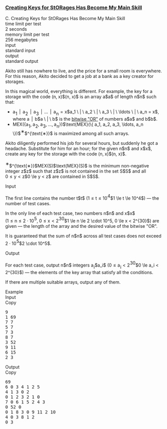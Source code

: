 <h3><a href="https://codeforces.com/contest/2072/problem/C" target="_blank" rel="noopener noreferrer">Creating Keys for StORages Has Become My Main Skill</a></h3>

<div class="header"><div class="title">C. Creating Keys for StORages Has Become My Main Skill</div><div class="time-limit"><div class="property-title">time limit per test</div>2 seconds</div><div class="memory-limit"><div class="property-title">memory limit per test</div>256 megabytes</div><div class="input-file input-standard"><div class="property-title">input</div>standard input</div><div class="output-file output-standard"><div class="property-title">output</div>standard output</div></div><div><p>Akito still has nowhere to live, and the price for a small room is everywhere. For this reason, Akito decided to get a job at a bank as a key creator for storages.</p><p>In this magical world, everything is different. For example, the key for a storage with the code <span class="MathJax_Preview" style="color: inherit;"><span class="MJXp-math" id="MJXp-Span-1"><span class="MJXp-mo" id="MJXp-Span-2" style="margin-left: 0em; margin-right: 0em;">(</span><span class="MJXp-mi MJXp-italic" id="MJXp-Span-3">n</span><span class="MJXp-mo" id="MJXp-Span-4" style="margin-left: 0em; margin-right: 0.222em;">,</span><span class="MJXp-mi MJXp-italic" id="MJXp-Span-5">x</span><span class="MJXp-mo" id="MJXp-Span-6" style="margin-left: 0em; margin-right: 0em;">)</span></span></span>$(n, x)$ is an array <span class="MathJax_Preview" style="color: inherit;"><span class="MJXp-math" id="MJXp-Span-7"><span class="MJXp-mi MJXp-italic" id="MJXp-Span-8">a</span></span></span>$a$ of length <span class="MathJax_Preview" style="color: inherit;"><span class="MJXp-math" id="MJXp-Span-9"><span class="MJXp-mi MJXp-italic" id="MJXp-Span-10">n</span></span></span>$n$ such that:</p><ul> <li> <span class="MathJax_Preview" style="color: inherit;"><span class="MJXp-math" id="MJXp-Span-11"><span class="MJXp-msubsup" id="MJXp-Span-12"><span class="MJXp-mi MJXp-italic" id="MJXp-Span-13" style="margin-right: 0.05em;">a</span><span class="MJXp-mn MJXp-script" id="MJXp-Span-14" style="vertical-align: -0.4em;">1</span></span><span class="MJXp-mtext" id="MJXp-Span-15"> </span><span class="MJXp-mrow" id="MJXp-Span-16"><span class="MJXp-mo" id="MJXp-Span-17" style="margin-left: 0.167em; margin-right: 0.167em;">|</span></span><span class="MJXp-mtext" id="MJXp-Span-18"> </span><span class="MJXp-msubsup" id="MJXp-Span-19"><span class="MJXp-mi MJXp-italic" id="MJXp-Span-20" style="margin-right: 0.05em;">a</span><span class="MJXp-mn MJXp-script" id="MJXp-Span-21" style="vertical-align: -0.4em;">2</span></span><span class="MJXp-mtext" id="MJXp-Span-22"> </span><span class="MJXp-mrow" id="MJXp-Span-23"><span class="MJXp-mo" id="MJXp-Span-24" style="margin-left: 0.167em; margin-right: 0.167em;">|</span></span><span class="MJXp-mtext" id="MJXp-Span-25"> </span><span class="MJXp-msubsup" id="MJXp-Span-26"><span class="MJXp-mi MJXp-italic" id="MJXp-Span-27" style="margin-right: 0.05em;">a</span><span class="MJXp-mn MJXp-script" id="MJXp-Span-28" style="vertical-align: -0.4em;">3</span></span><span class="MJXp-mtext" id="MJXp-Span-29"> </span><span class="MJXp-mrow" id="MJXp-Span-30"><span class="MJXp-mo" id="MJXp-Span-31" style="margin-left: 0.167em; margin-right: 0.167em;">|</span></span><span class="MJXp-mtext" id="MJXp-Span-32"> </span><span class="MJXp-mo" id="MJXp-Span-33" style="margin-left: 0em; margin-right: 0em;">…</span><span class="MJXp-mtext" id="MJXp-Span-34"> </span><span class="MJXp-mrow" id="MJXp-Span-35"><span class="MJXp-mo" id="MJXp-Span-36" style="margin-left: 0.167em; margin-right: 0.167em;">|</span></span><span class="MJXp-mtext" id="MJXp-Span-37"> </span><span class="MJXp-msubsup" id="MJXp-Span-38"><span class="MJXp-mi MJXp-italic" id="MJXp-Span-39" style="margin-right: 0.05em;">a</span><span class="MJXp-mi MJXp-italic MJXp-script" id="MJXp-Span-40" style="vertical-align: -0.4em;">n</span></span><span class="MJXp-mo" id="MJXp-Span-41" style="margin-left: 0.333em; margin-right: 0.333em;">=</span><span class="MJXp-mi MJXp-italic" id="MJXp-Span-42">x</span></span></span>$a_1 \ | \ a_2 \ | \ a_3 \ | \ \ldots \ | \ a_n = x$, where <span class="MathJax_Preview" style="color: inherit;"><span class="MJXp-math" id="MJXp-Span-43"><span class="MJXp-mi MJXp-italic" id="MJXp-Span-44">a</span><span class="MJXp-mtext" id="MJXp-Span-45"> </span><span class="MJXp-mrow" id="MJXp-Span-46"><span class="MJXp-mo" id="MJXp-Span-47" style="margin-left: 0.167em; margin-right: 0.167em;">|</span></span><span class="MJXp-mtext" id="MJXp-Span-48"> </span><span class="MJXp-mi MJXp-italic" id="MJXp-Span-49">b</span></span></span>$a \ | \ b$ is the <a href="https://en.wikipedia.org/wiki/Bitwise_operation#OR">bitwise "OR"</a> of numbers <span class="MathJax_Preview" style="color: inherit;"><span class="MJXp-math" id="MJXp-Span-50"><span class="MJXp-mi MJXp-italic" id="MJXp-Span-51">a</span></span></span>$a$ and <span class="MathJax_Preview" style="color: inherit;"><span class="MJXp-math" id="MJXp-Span-52"><span class="MJXp-mi MJXp-italic" id="MJXp-Span-53">b</span></span></span>$b$.</li><li> <span class="MathJax_Preview" style="color: inherit;"><span class="MJXp-math" id="MJXp-Span-54"><span class="MJXp-mtext" id="MJXp-Span-55">MEX</span><span class="MJXp-mo" id="MJXp-Span-56" style="margin-left: 0em; margin-right: 0em;">(</span><span class="MJXp-mo" id="MJXp-Span-57" style="margin-left: 0em; margin-right: 0em;">{</span><span class="MJXp-msubsup" id="MJXp-Span-58"><span class="MJXp-mi MJXp-italic" id="MJXp-Span-59" style="margin-right: 0.05em;">a</span><span class="MJXp-mn MJXp-script" id="MJXp-Span-60" style="vertical-align: -0.4em;">1</span></span><span class="MJXp-mo" id="MJXp-Span-61" style="margin-left: 0em; margin-right: 0.222em;">,</span><span class="MJXp-msubsup" id="MJXp-Span-62"><span class="MJXp-mi MJXp-italic" id="MJXp-Span-63" style="margin-right: 0.05em;">a</span><span class="MJXp-mn MJXp-script" id="MJXp-Span-64" style="vertical-align: -0.4em;">2</span></span><span class="MJXp-mo" id="MJXp-Span-65" style="margin-left: 0em; margin-right: 0.222em;">,</span><span class="MJXp-msubsup" id="MJXp-Span-66"><span class="MJXp-mi MJXp-italic" id="MJXp-Span-67" style="margin-right: 0.05em;">a</span><span class="MJXp-mn MJXp-script" id="MJXp-Span-68" style="vertical-align: -0.4em;">3</span></span><span class="MJXp-mo" id="MJXp-Span-69" style="margin-left: 0em; margin-right: 0.222em;">,</span><span class="MJXp-mo" id="MJXp-Span-70" style="margin-left: 0em; margin-right: 0em;">…</span><span class="MJXp-mo" id="MJXp-Span-71" style="margin-left: 0em; margin-right: 0.222em;">,</span><span class="MJXp-msubsup" id="MJXp-Span-72"><span class="MJXp-mi MJXp-italic" id="MJXp-Span-73" style="margin-right: 0.05em;">a</span><span class="MJXp-mi MJXp-italic MJXp-script" id="MJXp-Span-74" style="vertical-align: -0.4em;">n</span></span><span class="MJXp-mo" id="MJXp-Span-75" style="margin-left: 0em; margin-right: 0em;">}</span><span class="MJXp-mo" id="MJXp-Span-76" style="margin-left: 0em; margin-right: 0em;">)</span></span></span>$\text{MEX}(\{ a_1, a_2, a_3, \ldots, a_n \})$<span class="MathJax_Preview" style="color: inherit;"><span class="MJXp-math" id="MJXp-Span-77"><span class="MJXp-msubsup" id="MJXp-Span-78"><span class="MJXp-mi" id="MJXp-Span-79" style="margin-right: 0.05em;"></span><span class="MJXp-mrow MJXp-script" id="MJXp-Span-80" style="vertical-align: 0.5em;"><span class="MJXp-mtext" id="MJXp-Span-81">∗</span></span></span></span></span>$^{\text{∗}}$ is maximized among all such arrays. </li></ul><p>Akito diligently performed his job for several hours, but suddenly he got a headache. Substitute for him for an hour; for the given <span class="MathJax_Preview" style="color: inherit;"><span class="MJXp-math" id="MJXp-Span-82"><span class="MJXp-mi MJXp-italic" id="MJXp-Span-83">n</span></span></span>$n$ and <span class="MathJax_Preview" style="color: inherit;"><span class="MJXp-math" id="MJXp-Span-84"><span class="MJXp-mi MJXp-italic" id="MJXp-Span-85">x</span></span></span>$x$, create any key for the storage with the code <span class="MathJax_Preview" style="color: inherit;"><span class="MJXp-math" id="MJXp-Span-86"><span class="MJXp-mo" id="MJXp-Span-87" style="margin-left: 0em; margin-right: 0em;">(</span><span class="MJXp-mi MJXp-italic" id="MJXp-Span-88">n</span><span class="MJXp-mo" id="MJXp-Span-89" style="margin-left: 0em; margin-right: 0.222em;">,</span><span class="MJXp-mi MJXp-italic" id="MJXp-Span-90">x</span><span class="MJXp-mo" id="MJXp-Span-91" style="margin-left: 0em; margin-right: 0em;">)</span></span></span>$(n, x)$.</p><div class="statement-footnote"><p><span class="MathJax_Preview" style="color: inherit;"><span class="MJXp-math" id="MJXp-Span-92"><span class="MJXp-msubsup" id="MJXp-Span-93"><span class="MJXp-mi" id="MJXp-Span-94" style="margin-right: 0.05em;"></span><span class="MJXp-mrow MJXp-script" id="MJXp-Span-95" style="vertical-align: 0.5em;"><span class="MJXp-mtext" id="MJXp-Span-96">∗</span></span></span></span></span>$^{\text{∗}}$<span class="MathJax_Preview" style="color: inherit;"><span class="MJXp-math" id="MJXp-Span-97"><span class="MJXp-mtext" id="MJXp-Span-98">MEX</span><span class="MJXp-mo" id="MJXp-Span-99" style="margin-left: 0em; margin-right: 0em;">(</span><span class="MJXp-mi MJXp-italic" id="MJXp-Span-100">S</span><span class="MJXp-mo" id="MJXp-Span-101" style="margin-left: 0em; margin-right: 0em;">)</span></span></span>$\text{MEX}(S)$ is the minimum non-negative integer <span class="MathJax_Preview" style="color: inherit;"><span class="MJXp-math" id="MJXp-Span-102"><span class="MJXp-mi MJXp-italic" id="MJXp-Span-103">z</span></span></span>$z$ such that <span class="MathJax_Preview" style="color: inherit;"><span class="MJXp-math" id="MJXp-Span-104"><span class="MJXp-mi MJXp-italic" id="MJXp-Span-105">z</span></span></span>$z$ is not contained in the set <span class="MathJax_Preview" style="color: inherit;"><span class="MJXp-math" id="MJXp-Span-106"><span class="MJXp-mi MJXp-italic" id="MJXp-Span-107">S</span></span></span>$S$ and all <span class="MathJax_Preview" style="color: inherit;"><span class="MJXp-math" id="MJXp-Span-108"><span class="MJXp-mn" id="MJXp-Span-109">0</span><span class="MJXp-mo" id="MJXp-Span-110" style="margin-left: 0.333em; margin-right: 0.333em;">≤</span><span class="MJXp-mi MJXp-italic" id="MJXp-Span-111">y</span><span class="MJXp-mo" id="MJXp-Span-112" style="margin-left: 0.333em; margin-right: 0.333em;"><</span><span class="MJXp-mi MJXp-italic" id="MJXp-Span-113">z</span></span></span>$0 \le y < z$ are contained in <span class="MathJax_Preview" style="color: inherit;"><span class="MJXp-math" id="MJXp-Span-114"><span class="MJXp-mi MJXp-italic" id="MJXp-Span-115">S</span></span></span>$S$.</p></div></div><div class="input-specification"><div class="section-title">Input</div><p>The first line contains the number <span class="MathJax_Preview" style="color: inherit;"><span class="MJXp-math" id="MJXp-Span-116"><span class="MJXp-mi MJXp-italic" id="MJXp-Span-117">t</span></span></span>$t$ (<span class="MathJax_Preview" style="color: inherit;"><span class="MJXp-math" id="MJXp-Span-118"><span class="MJXp-mn" id="MJXp-Span-119">1</span><span class="MJXp-mo" id="MJXp-Span-120" style="margin-left: 0.333em; margin-right: 0.333em;">≤</span><span class="MJXp-mi MJXp-italic" id="MJXp-Span-121">t</span><span class="MJXp-mo" id="MJXp-Span-122" style="margin-left: 0.333em; margin-right: 0.333em;">≤</span><span class="MJXp-msubsup" id="MJXp-Span-123"><span class="MJXp-mn" id="MJXp-Span-124" style="margin-right: 0.05em;">10</span><span class="MJXp-mn MJXp-script" id="MJXp-Span-125" style="vertical-align: 0.5em;">4</span></span></span></span>$1 \le t \le 10^4$) — the number of test cases.</p><p>In the only line of each test case, two numbers <span class="MathJax_Preview" style="color: inherit;"><span class="MJXp-math" id="MJXp-Span-126"><span class="MJXp-mi MJXp-italic" id="MJXp-Span-127">n</span></span></span>$n$ and <span class="MathJax_Preview" style="color: inherit;"><span class="MJXp-math" id="MJXp-Span-128"><span class="MJXp-mi MJXp-italic" id="MJXp-Span-129">x</span></span></span>$x$ (<span class="MathJax_Preview" style="color: inherit;"><span class="MJXp-math" id="MJXp-Span-130"><span class="MJXp-mn" id="MJXp-Span-131">1</span><span class="MJXp-mo" id="MJXp-Span-132" style="margin-left: 0.333em; margin-right: 0.333em;">≤</span><span class="MJXp-mi MJXp-italic" id="MJXp-Span-133">n</span><span class="MJXp-mo" id="MJXp-Span-134" style="margin-left: 0.333em; margin-right: 0.333em;">≤</span><span class="MJXp-mn" id="MJXp-Span-135">2</span><span class="MJXp-mo" id="MJXp-Span-136" style="margin-left: 0.267em; margin-right: 0.267em;">⋅</span><span class="MJXp-msubsup" id="MJXp-Span-137"><span class="MJXp-mn" id="MJXp-Span-138" style="margin-right: 0.05em;">10</span><span class="MJXp-mn MJXp-script" id="MJXp-Span-139" style="vertical-align: 0.5em;">5</span></span><span class="MJXp-mo" id="MJXp-Span-140" style="margin-left: 0em; margin-right: 0.222em;">,</span><span class="MJXp-mn" id="MJXp-Span-141">0</span><span class="MJXp-mo" id="MJXp-Span-142" style="margin-left: 0.333em; margin-right: 0.333em;">≤</span><span class="MJXp-mi MJXp-italic" id="MJXp-Span-143">x</span><span class="MJXp-mo" id="MJXp-Span-144" style="margin-left: 0.333em; margin-right: 0.333em;"><</span><span class="MJXp-msubsup" id="MJXp-Span-145"><span class="MJXp-mn" id="MJXp-Span-146" style="margin-right: 0.05em;">2</span><span class="MJXp-mrow MJXp-script" id="MJXp-Span-147" style="vertical-align: 0.5em;"><span class="MJXp-mn" id="MJXp-Span-148">30</span></span></span></span></span>$1 \le n \le 2 \cdot 10^5, 0 \le x < 2^{30}$) are given — the length of the array and the desired value of the bitwise "OR".</p><p>It is guaranteed that the sum of <span class="MathJax_Preview" style="color: inherit;"><span class="MJXp-math" id="MJXp-Span-149"><span class="MJXp-mi MJXp-italic" id="MJXp-Span-150">n</span></span></span>$n$ across all test cases does not exceed <span class="MathJax_Preview" style="color: inherit;"><span class="MJXp-math" id="MJXp-Span-151"><span class="MJXp-mn" id="MJXp-Span-152">2</span><span class="MJXp-mo" id="MJXp-Span-153" style="margin-left: 0.267em; margin-right: 0.267em;">⋅</span><span class="MJXp-msubsup" id="MJXp-Span-154"><span class="MJXp-mn" id="MJXp-Span-155" style="margin-right: 0.05em;">10</span><span class="MJXp-mn MJXp-script" id="MJXp-Span-156" style="vertical-align: 0.5em;">5</span></span></span></span>$2 \cdot 10^5$.</p></div><div class="output-specification"><div class="section-title">Output</div><p>For each test case, output <span class="MathJax_Preview" style="color: inherit;"><span class="MJXp-math" id="MJXp-Span-157"><span class="MJXp-mi MJXp-italic" id="MJXp-Span-158">n</span></span></span>$n$ integers <span class="MathJax_Preview" style="color: inherit;"><span class="MJXp-math" id="MJXp-Span-159"><span class="MJXp-msubsup" id="MJXp-Span-160"><span class="MJXp-mi MJXp-italic" id="MJXp-Span-161" style="margin-right: 0.05em;">a</span><span class="MJXp-mi MJXp-italic MJXp-script" id="MJXp-Span-162" style="vertical-align: -0.4em;">i</span></span></span></span>$a_i$ (<span class="MathJax_Preview" style="color: inherit;"><span class="MJXp-math" id="MJXp-Span-163"><span class="MJXp-mn" id="MJXp-Span-164">0</span><span class="MJXp-mo" id="MJXp-Span-165" style="margin-left: 0.333em; margin-right: 0.333em;">≤</span><span class="MJXp-msubsup" id="MJXp-Span-166"><span class="MJXp-mi MJXp-italic" id="MJXp-Span-167" style="margin-right: 0.05em;">a</span><span class="MJXp-mi MJXp-italic MJXp-script" id="MJXp-Span-168" style="vertical-align: -0.4em;">i</span></span><span class="MJXp-mo" id="MJXp-Span-169" style="margin-left: 0.333em; margin-right: 0.333em;"><</span><span class="MJXp-msubsup" id="MJXp-Span-170"><span class="MJXp-mn" id="MJXp-Span-171" style="margin-right: 0.05em;">2</span><span class="MJXp-mrow MJXp-script" id="MJXp-Span-172" style="vertical-align: 0.5em;"><span class="MJXp-mn" id="MJXp-Span-173">30</span></span></span></span></span>$0 \le a_i < 2^{30}$) — the elements of the key array that satisfy all the conditions.</p><p>If there are multiple suitable arrays, output any of them.</p></div><div class="sample-tests"><div class="section-title">Example</div><div class="sample-test"><div class="input"><div class="title">Input<div title="Copy" data-clipboard-target="#id008376631393471573" id="id009220290851934932" class="input-output-copier">Copy</div></div><pre id="id008376631393471573"><div class="test-example-line test-example-line-even test-example-line-0">9</div><div class="test-example-line test-example-line-odd test-example-line-1">1 69</div><div class="test-example-line test-example-line-even test-example-line-2">7 7</div><div class="test-example-line test-example-line-odd test-example-line-3">5 7</div><div class="test-example-line test-example-line-even test-example-line-4">7 3</div><div class="test-example-line test-example-line-odd test-example-line-5">8 7</div><div class="test-example-line test-example-line-even test-example-line-6">3 52</div><div class="test-example-line test-example-line-odd test-example-line-7">9 11</div><div class="test-example-line test-example-line-even test-example-line-8">6 15</div><div class="test-example-line test-example-line-odd test-example-line-9">2 3</div></pre></div><div class="output"><div class="title">Output<div title="Copy" data-clipboard-target="#id009453315476315317" id="id008427426562244743" class="input-output-copier">Copy</div></div><pre id="id009453315476315317">69
6 0 3 4 1 2 5
4 1 3 0 2
0 1 2 3 2 1 0
7 0 6 1 5 2 4 3
0 52 0
0 1 8 3 0 9 11 2 10
4 0 3 8 1 2
0 3</pre></div></div></div>